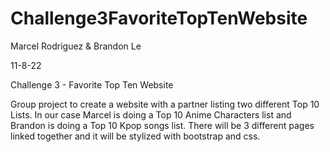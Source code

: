 # Challenge3FavoriteTopTenWebsite

Marcel Rodriguez & Brandon Le

11-8-22

Challenge 3 - Favorite Top Ten Website

Group project to create a website with a partner listing two different Top 10 Lists. In our case Marcel is doing a Top 10 Anime Characters list and Brandon is doing a Top 10 Kpop songs list. There will be 3 different pages linked together and it will be stylized with bootstrap and css.
